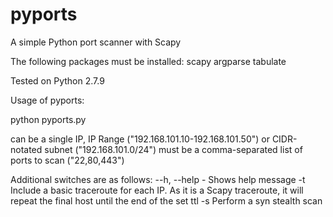 # pyports
A simple Python port scanner with Scapy

The following packages must be installed:
scapy
argparse
tabulate

Tested on Python 2.7.9

Usage of pyports:

python pyports.py <HOSTS> <PORTS> <Options>

<HOSTS> can be a single IP, IP Range ("192.168.101.10-192.168.101.50") or CIDR-notated subnet ("192.168.101.0/24")
<PORTS> must be a comma-separated list of ports to scan ("22,80,443")

Additional switches are as follows:
--h, --help - Shows help message
-t Include a basic traceroute for each IP. As it is a Scapy traceroute, it will repeat the final host until the end of the set ttl
-s Perform a syn stealth scan
